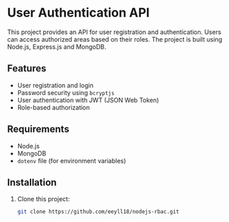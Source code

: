 # User Authentication API

This project provides an API for user registration and authentication. Users can access authorized areas based on their roles. The project is built using Node.js, Express.js and MongoDB.

## Features

- User registration and login
- Password security using `bcryptjs`
- User authentication with JWT (JSON Web Token)
- Role-based authorization

## Requirements

- Node.js
- MongoDB
- `dotenv` file (for environment variables)

## Installation

1. Clone this project:
   ```bash
   git clone https://github.com/eeyll18/nodejs-rbac.git
